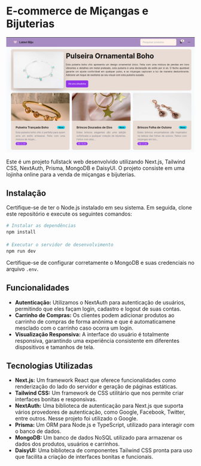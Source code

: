 # E-commerce de Miçangas e Bijuterias

![Pagina inicial](./src/assets/open-graph.jpeg)

Este é um projeto fullstack web desenvolvido utilizando Next.js, Tailwind CSS, NextAuth, Prisma, MongoDB e DaisyUI. O projeto consiste em uma lojinha online para a venda de miçangas e bijuterias.

## Instalação

Certifique-se de ter o Node.js instalado em seu sistema. Em seguida, clone este repositório e execute os seguintes comandos:

```bash
# Instalar as dependências
npm install

# Executar o servidor de desenvolvimento
npm run dev
```

Certifique-se de configurar corretamente o MongoDB e suas credenciais no arquivo `.env`.

## Funcionalidades

- **Autenticação:** Utilizamos o NextAuth para autenticação de usuários, permitindo que eles façam login, cadastro e logout de suas contas.
- **Carrinho de Compras:** Os clientes podem adicionar produtos ao carrinho de compras de forma anônima e que é automaticamene mesclado com o carrinho caso ocorra um login.
- **Visualização Responsiva:** A interface do usuário é totalmente responsiva, garantindo uma experiência consistente em diferentes dispositivos e tamanhos de tela.

## Tecnologias Utilizadas

- **Next.js:** Um framework React que oferece funcionalidades como renderização do lado do servidor e geração de páginas estáticas.
- **Tailwind CSS:** Um framework de CSS utilitário que nos permite criar interfaces bonitas e responsivas.
- **NextAuth:** Uma biblioteca de autenticação para Next.js que suporta vários provedores de autenticação, como Google, Facebook, Twitter, entre outros. Nesse projeto foi utilizado o Google.
- **Prisma:** Um ORM para Node.js e TypeScript, utilizado para interagir com o banco de dados.
- **MongoDB:** Um banco de dados NoSQL utilizado para armazenar os dados dos produtos, usuários e carrinhos.
- **DaisyUI:** Uma biblioteca de componentes Tailwind CSS pronta para uso que facilita a criação de interfaces bonitas e funcionais.
